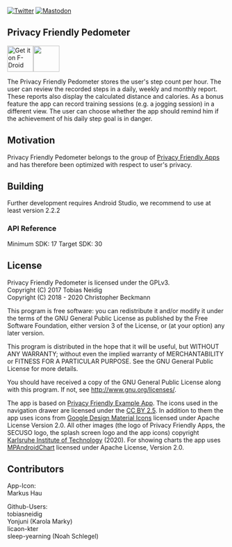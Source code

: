 [![Twitter](https://img.shields.io/badge/twitter-@SECUSOResearch-%231DA1F2.svg?&style=flat-square&logo=twitter&logoColor=1DA1F2)][Twitter]
[![Mastodon](https://img.shields.io/badge/mastodon-@SECUSO__Research@baw%C3%BC.social-%233088D4.svg?&style=flat-square&logo=mastodon&logoColor=3088D4)][Mastodon]

[Mastodon]: https://xn--baw-joa.social/@SECUSO_Research
[Twitter]: https://twitter.com/SECUSOResearch
## Privacy Friendly Pedometer


[<img src="https://f-droid.org/badge/get-it-on.png" alt="Get it on F-Droid" height="60">](https://f-droid.org/repository/browse/?fdid=org.secuso.privacyfriendlyactivitytracker)<a href="https://play.google.com/store/apps/details?id=org.secuso.privacyfriendlyactivitytracker"><img src="https://play.google.com/intl/en_us/badges/images/generic/en_badge_web_generic.png" height="60"></a>

The Privacy Friendly Pedometer stores the user's step count per hour. The user can review the recorded steps in a daily, weekly and monthly report. These reports also display the calculated distance and calories. As a bonus feature the app can record training sessions (e.g. a jogging session) in a different view. The user can choose whether the app should remind him if the achievement of his daily step goal is in danger.

## Motivation

Privacy Friendly Pedometer belongs to the group of [Privacy Friendly Apps](https://www.secuso.org/pfa) and has therefore been optimized with respect to user's privacy.

## Building

Further development requires Android Studio, we recommend to use at least version 2.2.2

### API Reference

Minimum SDK: 17
Target SDK: 30

## License

Privacy Friendly Pedometer is licensed under the GPLv3.<br>
Copyright (C) 2017  Tobias Neidig<br>
Copyright (C) 2018 - 2020 Christopher Beckmann<br>

This program is free software: you can redistribute it and/or modify
it under the terms of the GNU General Public License as published by
the Free Software Foundation, either version 3 of the License, or
(at your option) any later version.

This program is distributed in the hope that it will be useful,
but WITHOUT ANY WARRANTY; without even the implied warranty of
MERCHANTABILITY or FITNESS FOR A PARTICULAR PURPOSE.  See the
GNU General Public License for more details.

You should have received a copy of the GNU General Public License
along with this program. If not, see <http://www.gnu.org/licenses/>.

The app is based on [Privacy Friendly Example App](https://github.com/SecUSo/privacy-friendly-app-example).
The icons used in the navigation drawer are licensed under the [CC BY 2.5](http://creativecommons.org/licenses/by/2.5/).
In addition to them the app uses icons from [Google Design Material Icons](https://design.google.com/icons/index.html) licensed under Apache License Version 2.0. All other images (the logo of Privacy Friendly Apps, the SECUSO logo, the splash screen logo and the app icons) copyright [Karlsruhe Institute of Technology](https://kit.edu/) (2020).
For showing charts the app uses [MPAndroidChart](https://github.com/PhilJay/MPAndroidChart) licensed under Apache License, Version 2.0.

## Contributors
App-Icon: <br />
Markus Hau<br />

Github-Users: <br />
tobiasneidig<br />
Yonjuni (Karola Marky)<br />
licaon-kter<br />
sleep-yearning (Noah Schlegel)


